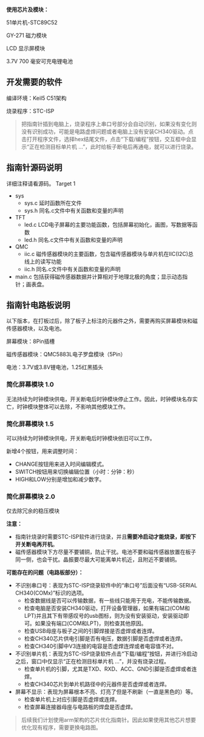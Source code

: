 **使用芯片及模块：**

51单片机-STC89C52

GY-271 磁力模块 

LCD 显示屏模块 

3.7V 700 毫安可充电锂电池


## 开发需要的软件

编译环境：Keil5 C51架构 

烧录程序：STC-ISP

> 把指南针插到电脑上，烧录程序上串口号部分会自动识别，如果没有变化则没有识别成功，可能是电路虚焊问题或者电脑上没有安装CH340驱动。点击打开程序文件，选择hex结尾文件，点击“下载/编程”按钮，交互框中会显示“正在检测目标单片机 ...”，此时给板子断电后再通电，就可以进行烧录。

## 指南针源码说明
详细注释请看源码。
Target 1
- sys
  - sys.c 延时函数所在文件
  - sys.h 同名.c文件中有关函数和变量的声明
- TFT
  - led.c LCD电子屏幕的主要功能函数，包括屏幕初始化，画图，写数据等函数
  - led.h 同名.c文件中有关函数和变量的声明
- QMC
  - iic.c 磁传感器模块的主要函数，包含磁传感器模块与单片机在IIC(I2C)总线上的读写功能
  - iic.h 同名.c文件中有关函数和变量的声明
- main.c 包括获得磁传感器数据并计算相对于地理北极的角度；显示动态指针；画表盘。


## 指南针电路板说明
以下版本，在打板过后，除了板子上标注的元器件之外，需要再购买屏幕模块和磁传感器模块，以及电池。

屏幕模块：8Pin插槽

磁传感器模块：QMC5883L电子罗盘模块（5Pin）

电池：3.7V或3.8V锂电池，1.25红黑插头

 ### 简化屏幕模块 1.0
 无法持续为时钟模块供电，开关断电后时钟模块停止工作。因此，时钟模块名存实亡，时钟模块整体可以去除，不影响其他模块工作。
 
 ### 简化屏幕模块 1.5
 可以持续为时钟模块供电，开关断电后时钟模块依旧可以工作。
 
 新增4个按钮，用来调整时间：
 
 - CHANGE按钮用来进入时间编辑模式。
 - SWITCH按钮用来切换编辑位置（小时：分钟：秒）
 - HIGH和LOW分别是增加和减少数字。
 
 ### 简化屏幕模块 2.0
 仅去除冗余的稳压模块

**注意：**
- 指南针烧录时需要STC-ISP软件进行烧录，并且**需要冷启动才能烧录，即按下开关断电再开机**。
- 磁传感器模块下方尽量不要铺铜，防止干扰。电池不要和磁传感器放置在板子同一侧，也会干扰。晶振要尽最大可能离单片机近，且附近不要铺铜。

**可能存在的问题（电路板部分）：**
- 不识别串口号：表现为STC-ISP烧录软件中的“串口号”后面没有“USB-SERIAL CH340(COMx)”标识的选项。
    - 检查数据线是否可以传输数据，有一些线只能用于充电，不能传输数据。
    - 检查电脑是否安装CH340驱动，打开设备管理器，如果有端口(COM和LPT)并且其下有带感叹号的usb图标，则为没有安装驱动，安装驱动即可。如果没有端口(COM和LPT)，则检查其他原因。
    - 检查USB母座与板子之间的引脚焊接是否虚焊或者连焊。
    - 检查CH340芯片供电引脚是否有电压，数据引脚是否虚焊或者连焊。
    - 检查CH340引脚中V3连接的电容是否虚焊连焊或者电容值不对。
- 不识别单片机：表现为STC-ISP烧录软件点击“下载/编程”按钮，并进行冷启动之后，窗口中仅显示“正在检测目标单片机 ...”，并没有烧录过程。
    - 检查单片机的引脚，尤其是TXD、RXD、ACC、GND引脚是否虚焊或者连焊。
    - 检查CH340芯片到单片机路径中的元器件是否虚焊或者连焊。
- 屏幕不显示：表现为屏幕根本不亮、灯亮了但是不刷新（一直是黑色的）等。
    - 检查单片机上对应引脚是否虚焊或连焊。
    - 检查屏幕连接器母座与电路板的焊盘是否虚焊。

 > 后续我们计划使用arm架构的芯片优化指南针。因此如果使用其他芯片想要优化现有程序，需要更换电路图。
